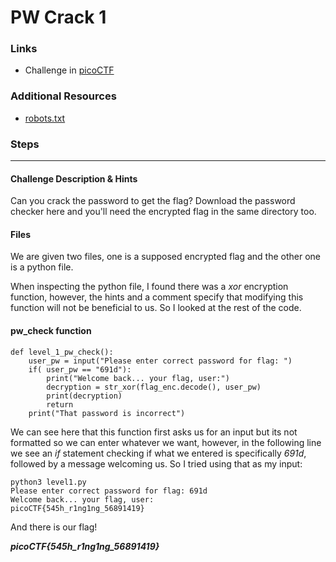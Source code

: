 # PW Crack 1

### Links

- Challenge in [picoCTF](https://play.picoctf.org/practice/challenge/245)

### Additional Resources

- [robots.txt](https://developers.google.com/search/docs/crawling-indexing/robots/intro)

### Steps

---

#### Challenge Description & Hints

Can you crack the password to get the flag? Download the password checker here and you'll need the encrypted flag in the same directory too.

#### Files

We are given two files, one is a supposed encrypted flag and the other one is a python file.

When inspecting the python file, I found there was a *xor* encryption function, however, the hints and a comment specify that modifying this function will not be beneficial to us. So I looked at the rest of the code.

#### pw_check function

```
def level_1_pw_check():
    user_pw = input("Please enter correct password for flag: ")
    if( user_pw == "691d"):
        print("Welcome back... your flag, user:")
        decryption = str_xor(flag_enc.decode(), user_pw)
        print(decryption)
        return
    print("That password is incorrect")
```

We can see here that this function first asks us for an input but its not formatted so we can enter whatever we want, however, in the following line we see an *if* statement checking if what we entered is specifically *691d*, followed by a message welcoming us. So I tried using that as my input:

```
python3 level1.py 
Please enter correct password for flag: 691d
Welcome back... your flag, user:
picoCTF{545h_r1ng1ng_56891419}
```
And there is our flag!

***picoCTF{545h_r1ng1ng_56891419}***

